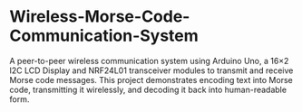 # Wireless-Morse-Code-Communication-System
A peer-to-peer wireless communication system using Arduino Uno, a 16×2 I2C LCD Display and NRF24L01 transceiver modules to transmit and receive Morse code messages.   This project demonstrates encoding text into Morse code, transmitting it wirelessly, and decoding it back into human-readable form.
